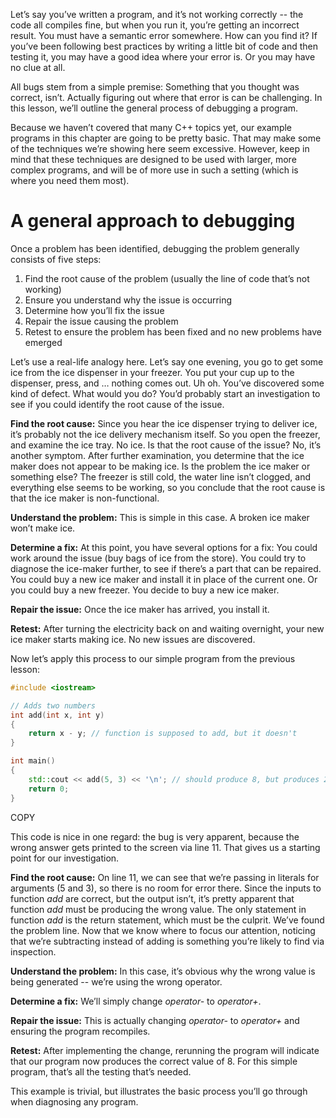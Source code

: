 Let’s say you’ve written a program, and it’s not working correctly -- the code all compiles fine, but when you run it, you’re getting an incorrect result. You must have a semantic error somewhere. How can you find it? If you’ve been following best practices by writing a little bit of code and then testing it, you may have a good idea where your error is. Or you may have no clue at all.

All bugs stem from a simple premise: Something that you thought was correct, isn’t. Actually figuring out where that error is can be challenging. In this lesson, we’ll outline the general process of debugging a program.

Because we haven’t covered that many C++ topics yet, our example programs in this chapter are going to be pretty basic. That may make some of the techniques we’re showing here seem excessive. However, keep in mind that these techniques are designed to be used with larger, more complex programs, and will be of more use in such a setting (which is where you need them most).

# A general approach to debugging

Once a problem has been identified, debugging the problem generally consists of five steps:

1. Find the root cause of the problem (usually the line of code that’s not working)
2. Ensure you understand why the issue is occurring
3. Determine how you’ll fix the issue
4. Repair the issue causing the problem
5. Retest to ensure the problem has been fixed and no new problems have emerged

Let’s use a real-life analogy here. Let’s say one evening, you go to get some ice from the ice dispenser in your freezer. You put your cup up to the dispenser, press, and … nothing comes out. Uh oh. You’ve discovered some kind of defect. What would you do? You’d probably start an investigation to see if you could identify the root cause of the issue.

**Find the root cause:** Since you hear the ice dispenser trying to deliver ice, it’s probably not the ice delivery mechanism itself. So you open the freezer, and examine the ice tray. No ice. Is that the root cause of the issue? No, it’s another symptom. After further examination, you determine that the ice maker does not appear to be making ice. Is the problem the ice maker or something else? The freezer is still cold, the water line isn’t clogged, and everything else seems to be working, so you conclude that the root cause is that the ice maker is non-functional.

**Understand the problem:** This is simple in this case. A broken ice maker won’t make ice.

**Determine a fix:** At this point, you have several options for a fix: You could work around the issue (buy bags of ice from the store). You could try to diagnose the ice-maker further, to see if there’s a part that can be repaired. You could buy a new ice maker and install it in place of the current one. Or you could buy a new freezer. You decide to buy a new ice maker.

**Repair the issue:** Once the ice maker has arrived, you install it.

**Retest:** After turning the electricity back on and waiting overnight, your new ice maker starts making ice. No new issues are discovered.

Now let’s apply this process to our simple program from the previous lesson:

```cpp
#include <iostream>

// Adds two numbers
int add(int x, int y)
{
    return x - y; // function is supposed to add, but it doesn't
}

int main()
{
    std::cout << add(5, 3) << '\n'; // should produce 8, but produces 2
    return 0;
}
```

COPY

This code is nice in one regard: the bug is very apparent, because the wrong answer gets printed to the screen via line 11. That gives us a starting point for our investigation.

**Find the root cause:** On line 11, we can see that we’re passing in literals for arguments (5 and 3), so there is no room for error there. Since the inputs to function *add* are correct, but the output isn’t, it’s pretty apparent that function *add* must be producing the wrong value. The only statement in function *add* is the return statement, which must be the culprit. We’ve found the problem line. Now that we know where to focus our attention, noticing that we’re subtracting instead of adding is something you’re likely to find via inspection.

**Understand the problem:** In this case, it’s obvious why the wrong value is being generated -- we’re using the wrong operator.

**Determine a fix:** We’ll simply change *operator-* to *operator+*.

**Repair the issue:** This is actually changing *operator-* to *operator+* and ensuring the program recompiles.

**Retest:** After implementing the change, rerunning the program will indicate that our program now produces the correct value of 8. For this simple program, that’s all the testing that’s needed.

This example is trivial, but illustrates the basic process you’ll go through when diagnosing any program.